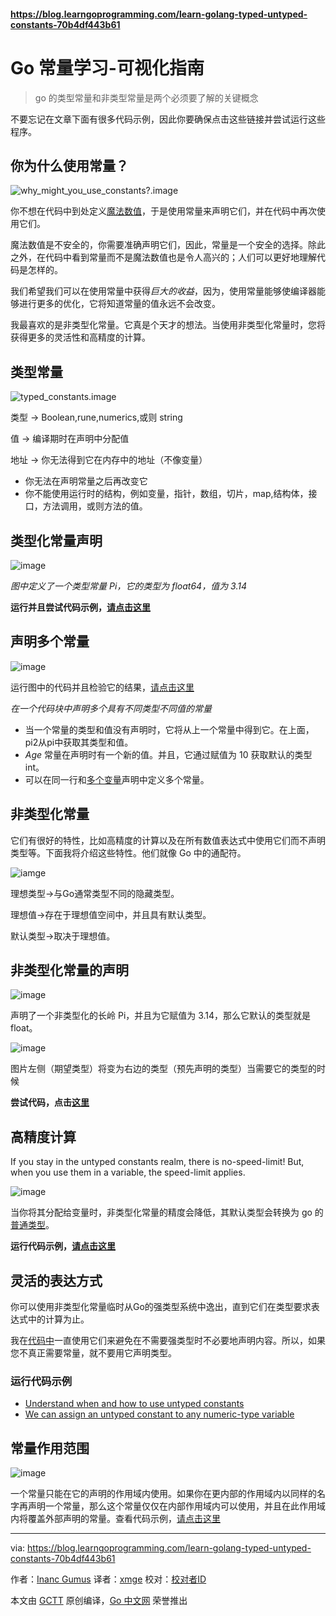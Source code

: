 #### https://blog.learngoprogramming.com/learn-golang-typed-untyped-constants-70b4df443b61

# Go 常量学习-可视化指南

> go 的类型常量和非类型常量是两个必须要了解的关键概念

不要忘记在文章下面有很多代码示例，因此你要确保点击这些链接并尝试运行这些程序。

## 你为什么使用常量？

![why_might_you_use_constants?.image ](https://cdn-images-1.medium.com/max/2400/1*r734fn1RBz1c1J2cKM7ZGw.png)

你不想在代码中到处定义[魔法数值](https://en.wikipedia.org/wiki/Magic_number_%28programming%29)，于是使用常量来声明它们，并在代码中再次使用它们。

魔法数值是不安全的，你需要准确声明它们，因此，常量是一个安全的选择。除此之外，在代码中看到常量而不是魔法数值也是令人高兴的；人们可以更好地理解代码是怎样的。

我们希望我们可以在使用常量中获得*巨大的收益*，因为，使用常量能够使编译器能够进行更多的优化，它将知道常量的值永远不会改变。

我最喜欢的是非类型化常量。它真是个天才的想法。当使用非类型化常量时，您将获得更多的灵活性和高精度的计算。

## 类型常量

![typed_constants.image](https://cdn-images-1.medium.com/max/1600/1*4zXKp5xjt-a9ivu9b0vNMw.png)

类型 → Boolean,rune,numerics,或则 string

值 → 编译期时在声明中分配值

地址 → 你无法得到它在内存中的地址（不像变量）

* 你无法在声明常量之后再改变它
* 你不能使用运行时的结构，例如变量，指针，数组，切片，map,结构体，接口，方法调用，或则方法的值。

## 类型化常量声明

![image](https://cdn-images-1.medium.com/max/1600/1*wUbUPm7CFOwWTG_vE5UgmA.png)

*图中定义了一个类型常量 Pi，它的类型为 float64，值为 3.14*

**运行并且尝试代码示例，[请点击这里](https://play.golang.org/p/mrnqxa8Kic)**

## 声明多个常量

![image](https://cdn-images-1.medium.com/max/2400/1*JCWkOyIW1KrJUjSdnbGfNw.png)

运行图中的代码并且检验它的结果，[请点击这里](https://play.golang.org/p/mBoqG58z_e)

*在一个代码块中声明多个具有不同类型不同值的常量*

* 当一个常量的类型和值没有声明时，它将从上一个常量中得到它。在上面，pi2从pi中获取其类型和值。
* *Age* 常量在声明时有一个新的值。并且，它通过赋值为 10 获取默认的类型 int。
* 可以在同一行和[多个变量](https://blog.learngoprogramming.com/learn-go-lang-variables-visual-tutorial-and-ebook-9a061d29babe#4176)声明中定义多个常量。

## 非类型化常量

它们有很好的特性，比如高精度的计算以及在所有数值表达式中使用它们而不声明类型等。下面我将介绍这些特性。他们就像 Go 中的通配符。

![iamge](https://cdn-images-1.medium.com/max/1600/1*c2tP3ifIOkq2yo0UMAwdDA.png)

理想类型→与Go通常类型不同的隐藏类型。

理想值→存在于理想值空间中，并且具有默认类型。

默认类型→取决于理想值。

## 非类型化常量的声明

![image](https://cdn-images-1.medium.com/max/1600/1*7b1ZmM39ppGTFs3nLgdMzw.png)

声明了一个非类型化的长岭 Pi，并且为它赋值为 3.14，那么它默认的类型就是 float。

![image](https://cdn-images-1.medium.com/max/1600/1*7cCppzbC1AbmF9u8O75MkQ.png)

图片左侧（期望类型）将变为右边的类型（预先声明的类型）当需要它的类型的时候

**尝试代码，点击[这里](https://play.golang.org/p/L5UC3XgYFk)**

## 高精度计算

If you stay in the untyped constants realm, there is no-speed-limit! But, when you use them in a variable, the speed-limit applies.

![image](https://cdn-images-1.medium.com/max/2400/1*YhDCUL1FGF-BbU-yTkxAAA.png)

当你将其分配给变量时，非类型化常量的精度会降低，其默认类型会转换为 go 的[普通类型](https://golang.org/ref/spec#Boolean_types)。

**运行代码示例，[请点击这里](https://play.golang.org/p/4ODv0n_stw)**

## 灵活的表达方式

你可以使用非类型化常量临时从Go的强类型系统中逸出，直到它们在类型要求表达式中的计算为止。

我在[代码中](https://github.com/inancgumus/myhttp/blob/master/get.go#L12)一直使用它们来避免在不需要强类型时不必要地声明内容。所以，如果您不真正需要常量，就不要用它声明类型。

### 运行代码示例

* [Understand when and how to use untyped constants](https://play.golang.org/p/2cgFoB4rYD) 
* [We can assign an untyped constant to any numeric-type variable](https://play.golang.org/p/7-VMh5egC-)

## 常量作用范围

![image](https://cdn-images-1.medium.com/max/2400/1*pOohX09A8xYxc4scxpHoRQ.png)

一个常量只能在它的声明的作用域内使用。如果你在更内部的作用域内以同样的名字再声明一个常量，那么这个常量仅仅在内部作用域内可以使用，并且在此作用域内将覆盖外部声明的常量。查看代码示例，[请点击这里](https://play.golang.org/p/c3-GF_a5iI)

---

via: https://blog.learngoprogramming.com/learn-golang-typed-untyped-constants-70b4df443b61

作者：[Inanc Gumus](https://www.activestate.com/blog/author/peteg/)
译者：[xmge](https://github.com/xmge)
校对：[校对者ID](https://github.com/校对者ID)

本文由 [GCTT](https://github.com/studygolang/GCTT) 原创编译，[Go 中文网](https://studygolang.com/) 荣誉推出
